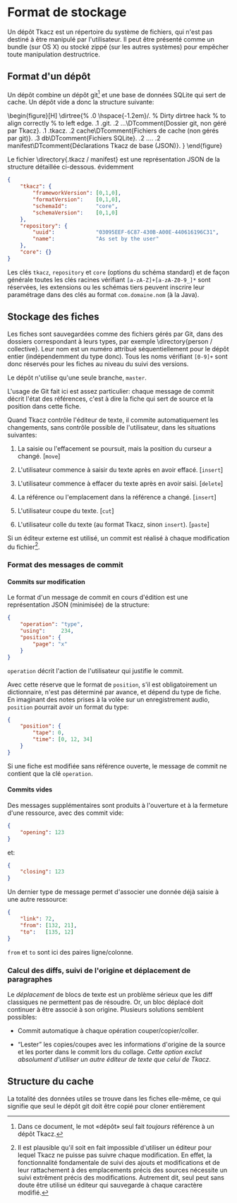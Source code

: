 # Format de stockage

Un dépôt Tkacz est un répertoire du système de fichiers, qui n'est pas destiné à être manipulé par l'utilisateur. Il peut être présenté comme un bundle (sur OS X) ou stocké zippé (sur les autres systèmes) pour empêcher toute manipulation destructrice. 

## Format d'un dépôt

Un dépôt combine un dépôt git[^depot] et une base de données SQLite qui sert de cache. Un dépôt vide a donc la structure suivante:

\begin{figure}[H]
\dirtree{%
.0 \hspace{-1.2em}/. % Dirty dirtree hack 
%                      to align correctly 
%                      to left edge.
.1 .git.
.2 …\DTcomment{Dossier git, non géré par Tkacz}.
.1 .tkacz.
.2 cache\DTcomment{Fichiers de cache (non gérés par git)}.
.3 db\DTcomment{Fichiers SQLite}.
.2 ….
.2 manifest\DTcomment{Déclarations Tkacz de base (JSON)}.
}
\end{figure}

[^depot]: Dans ce document, le mot «dépôt» seul fait *toujours* référence à un dépôt Tkacz.

Le fichier \directory{.tkacz / manifest} est une représentation JSON
de la structure détaillée ci-dessous. évidemment 

~~~ json
{
    "tkacz": {
        "frameworkVersion": [0,1,0],
        "formatVersion":    [0,1,0],
        "schemaId":         "core",
        "schemaVersion":    [0,1,0]
    },
    "repository": {
        "uuid":             "03095EEF-6C87-430B-A00E-440616196C31",
        "name":             "As set by the user"
    },
    "core": {}
}
~~~

Les clés ```tkacz```, ```repository``` et ```core``` (options du schéma standard) et de façon générale toutes les clés racines vérifiant ```[a-zA-Z]+[a-zA-Z0-9_]*``` sont réservées, les extensions ou les schémas tiers peuvent inscrire leur paramétrage dans des clés au format ```com.domaine.nom``` (à la Java).

## Stockage des fiches

Les fiches sont sauvegardées comme des fichiers gérés par Git, dans des dossiers correspondant à leurs types, par exemple \directory{person / collective}. Leur nom est un numéro attribué séquentiellement pour le dépôt entier (indépendemment du type donc). Tous les noms vérifiant ```[0-9]+``` sont donc réservés pour les fiches au niveau du suivi des versions. 

Le dépôt n'utilise qu'une seule branche, ```master```.

L'usage de Git fait ici est assez particulier: chaque message de commit décrit l'état des références, c'est à dire la fiche qui sert de source et la position dans cette fiche. 

Quand Tkacz contrôle l'éditeur de texte, il commite automatiquement les changements, sans contrôle possible de l'utilisateur, dans les situations suivantes:

 1. La saisie ou l'effacement se poursuit, mais la position du curseur a changé. [```move```]
 
 2. L'utilisateur commence à saisir du texte après en avoir effacé. [```insert```]
 
 3. L'utilisateur commence à effacer du texte après en avoir saisi. [```delete```]
 
 4. La référence ou l'emplacement dans la référence a changé. [```insert```]
 
 5. L'utilisateur coupe du texte. [```cut```]
 
 6. L'utilisateur colle du texte (au format Tkacz, sinon ```insert```). [```paste```]
 
Si un éditeur externe est utilisé, un commit est réalisé à chaque modification du fichier[^edext]. 

[^edext]: Il est plausible qu'il soit en fait impossible d'utiliser un éditeur pour lequel Tkacz ne puisse pas suivre chaque modification. En effet, la fonctionnalité fondamentale de suivi des ajouts et modifications et de leur rattachement à des emplacements précis des sources nécessite un suivi extrêment précis des modifications. Autrement dit, seul peut sans doute être utilisé un éditeur qui sauvegarde à chaque caractère modifié.

### Format des messages de commit

#### Commits sur modification

Le format d'un message de commit en cours d'édition est une représentation JSON (minimisée) de la structure:

~~~ json
{
    "operation": "type",
    "using":     234,
    "position": {
        "page": "x"
    }
}
~~~

```operation``` décrit l'action de l'utilisateur qui justifie le commit. 

Avec cette réserve que le format de  ```position```, s'il est obligatoirement un dictionnaire, n'est pas déterminé par avance, et dépend du type de fiche. En imaginant des notes prises à la volée sur un enregistrement audio, ```position``` pourrait avoir un format du type:

~~~ json
{
    "position": {
        "tape": 0,
        "time": [0, 12, 34]
    }
}
~~~


Si une fiche est modifiée sans référence ouverte, le message de commit ne contient que la clé ```operation```.

#### Commits vides

Des messages supplémentaires sont produits à l'ouverture et à la fermeture d'une ressource, avec des commit vide:

~~~ json
{
    "opening": 123
}
~~~

et:

~~~ json
{
    "closing": 123
}
~~~

Un dernier type de message permet d'associer une donnée déjà saisie à une autre ressource:

~~~ json
{
    "link": 72,
    "from": [132, 21],
    "to":   [135, 12]
}
~~~

```from``` et ```to``` sont ici des paires ligne/colonne.

### Calcul des diffs, suivi de l'origine et déplacement de paragraphes

Le *déplacement* de blocs de texte est un problème sérieux que les diff classiques ne permettent pas de résoudre. Or, un bloc déplacé doit continuer à être associé à son origine. Plusieurs solutions semblent possibles:

 * Commit automatique à chaque opération couper/copier/coller.
 
 * “Lester” les copies/coupes avec les informations d'origine de la source et les porter dans le commit lors du collage. *Cette option exclut absolument d'utiliser un autre éditeur de texte que celui de Tkacz*.

## Structure du cache

La totalité des données utiles se trouve dans les fiches elle-même, ce qui signifie que seul le dépôt git doit être copié pour cloner entièrement 
